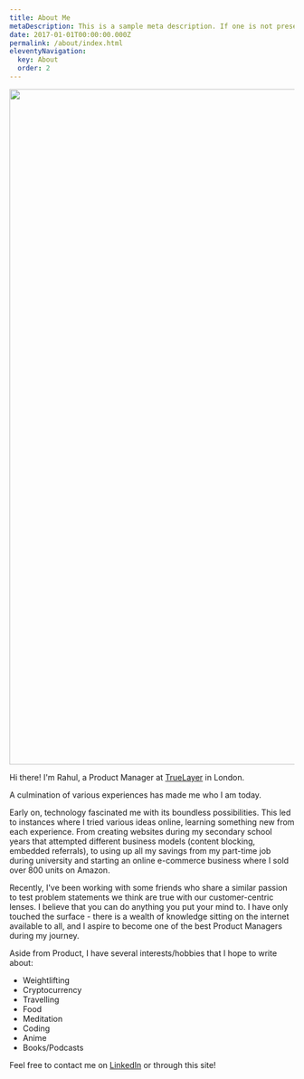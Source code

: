 ```yaml
---
title: About Me
metaDescription: This is a sample meta description. If one is not present in your page/post's front matter, the default metadata.desciption will be used instead.
date: 2017-01-01T00:00:00.000Z
permalink: /about/index.html
eleventyNavigation:
  key: About
  order: 2
---
```

<!-- 
<a><img src="https://avatars.githubusercontent.com/u/41843104?s=400&u=6e434a25217afdd1fa486cf3973fc89566fd98f2&v=4" height="auto" width="200" style="border-radius:50%"></a> -->

<img src="https://db3pap001files.storage.live.com/y4mOIULCZa1KQ3nisxgBsY4ZQmGBSkg5wbMcYNhnIPLqx2uq0tV9RX-JnxKhs15uhpN_m_UzJ5nnlIInJmuvJ21KJ5XIVluc8MSzhZZ6diEu-SdeotRVwUFqWoPw0qjpDFiqJXBN7a87CzWUc3MEDlxwNP0rO7PIc6BUttGqgLgxLJ_Slmyqv412R4IA2ouo9V7?width=5405&height=1195&cropmode=none" width="5405" height="1195" />

Hi there! I'm Rahul, a Product Manager at [TrueLayer](https://truelayer.com/) in London.

A culmination of various experiences has made me who I am today.

Early on, technology fascinated me with its boundless possibilities. This led to instances where I tried various ideas online, learning something new from each experience. From creating websites during my secondary school years that attempted different business models (content blocking, embedded referrals), to using up all my savings from my part-time job during university and starting an online e-commerce business where I sold over 800 units on Amazon.

Recently, I've been working with some friends who share a similar passion to test problem statements we think are true with our customer-centric lenses. I believe that you can do anything you put your mind to. I have only touched the surface - there is a wealth of knowledge sitting on the internet available to all, and I aspire to become one of the best Product Managers during my journey.

Aside from Product, I have several interests/hobbies that I hope to write about:

- Weightlifting
- Cryptocurrency
- Travelling
- Food
- Meditation
- Coding
- Anime
- Books/Podcasts

Feel free to contact me on [LinkedIn](https://www.linkedin.com/in/jugnarain/) or through this site!

